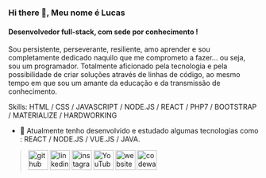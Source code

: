 ### Hi there 👋, Meu nome é Lucas
#### Desenvolvedor full-stack, com sede por conhecimento ! 

Sou persistente, perseverante, resiliente, amo aprender e sou completamente dedicado naquilo que me comprometo a fazer... ou seja, sou um programador.
Totalmente aficionado pela tecnologia e pela possibilidade de criar soluções através de linhas de código, ao mesmo tempo em que sou um amante da educação e da transmissão de conhecimento.

Skills: HTML / CSS / JAVASCRIPT / NODE.JS / REACT / PHP7 / BOOTSTRAP / MATERIALIZE / HARDWORKING
 
- 🌱 Atualmente tenho desenvolvido e estudado algumas tecnologias como :  REACT / NODE.JS / VUE.JS / JAVA. 


> [<img src='https://cdn.jsdelivr.net/npm/simple-icons@3.0.1/icons/github.svg' alt='github' height='40'>](https://github.com/SylarK)    [<img     src='https://cdn.jsdelivr.net/npm/simple-icons@3.0.1/icons/linkedin.svg' alt='linkedin' height='40'>](https://www.linkedin.com/in/lucas-amado-335056167/)    [<img src='https://cdn.jsdelivr.net/npm/simple-icons@3.0.1/icons/instagram.svg' alt='instagram' height='40'>](https://www.instagram.com/lucasamado2/)    [<img src='https://cdn.jsdelivr.net/npm/simple-icons@3.0.1/icons/youtube.svg' alt='YouTube' height='40'>](https://www.youtube.com/channel/UCrCaisLmHp0sze4Zpe-9_qA)    [<img src='https://cdn.jsdelivr.net/npm/simple-icons@3.0.1/icons/icloud.svg' alt='website' height='40'>](https://amadodev.com)    [<img src='https://cdn.jsdelivr.net/npm/simple-icons@3.0.1/icons/codewars.svg' alt='codewars' height='40'>](https://www.codewars.com/users/lucas.amado)  
